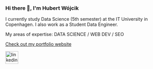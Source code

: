 ### Hi there 👋, I'm Hubert Wójcik
I currently study Data Science (5th semester) at the IT University in Copenhagen. I also work as a Student Data Engineer.

My areas of expertise: DATA SCIENCE / WEB DEV / SEO

[Check out my portfolio website](https://hubertwojcik.dk)


[<img src='https://cdn.jsdelivr.net/npm/simple-icons@3.0.1/icons/linkedin.svg' alt='linkedin' height='40'>](https://www.linkedin.com/in/hubert-wojcik-copenhagen/)  


